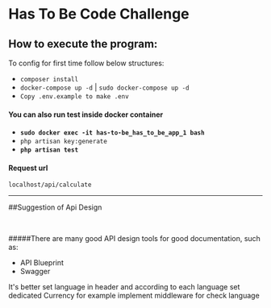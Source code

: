 # Has To Be Code Challenge

## How to execute the program:

To config for first time follow below structures:
- `composer install`
- `docker-compose up -d` | `sudo docker-compose up -d`
- `Copy .env.example to make .env`



#### You can also run test inside docker container

- **`sudo docker exec -it has-to-be_has_to_be_app_1 bash`**
- `php artisan key:generate`
- **`php artisan test`**


#### Request url
`localhost/api/calculate`
<hr>

##Suggestion of Api Design

<br>

#####There are many good API design tools for good documentation, such as:

-  API Blueprint
-  Swagger

It's better set language in header and according to each language set dedicated Currency
for example implement middleware for check language
